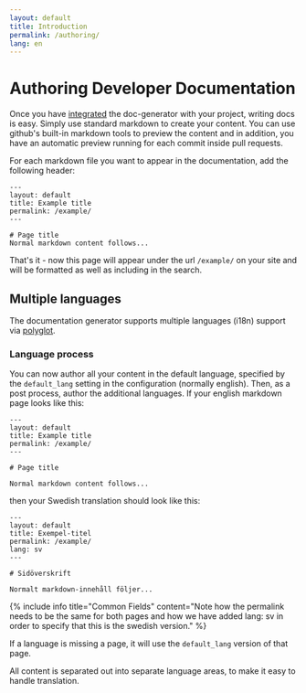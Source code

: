 ```yaml
---
layout: default
title: Introduction
permalink: /authoring/
lang: en
---
```


# Authoring Developer Documentation

Once you have [integrated](../integrating) the doc-generator with your project,
writing docs is easy. Simply use standard markdown to create your content. You 
can use github's built-in markdown tools to preview the content and in addition,
you have an automatic preview running for each commit inside pull requests.

For each markdown file you want to appear in the documentation, add the following
header:

```
---
layout: default
title: Example title
permalink: /example/
---

# Page title
Normal markdown content follows...
```

That's it - now this page will appear under the url `/example/` on your site and will 
be formatted as well as including in the search.

## Multiple languages

The documentation generator supports multiple languages (i18n) support via 
[polyglot](https://polyglot.untra.io). 

### Language process

You can now author all your content in the default language, specified by the `default_lang` setting in the configuration (normally english). Then, as a post process, author the additional languages. If your english markdown page looks like this:

```
---
layout: default
title: Example title
permalink: /example/
---

# Page title

Normal markdown content follows...
```

then your Swedish translation should look like this:

```
---
layout: default
title: Exempel-titel
permalink: /example/
lang: sv
---

# Sidöverskrift

Normalt markdown-innehåll följer...
```

{% include info title="Common Fields" content="Note how the permalink needs to be the same for both pages and how we have added lang: sv in order to specify that this is the swedish version." %}

If a language is missing a page, it will use the `default_lang` version of that page.

All content is separated out into separate language areas, to make it easy to handle translation.





